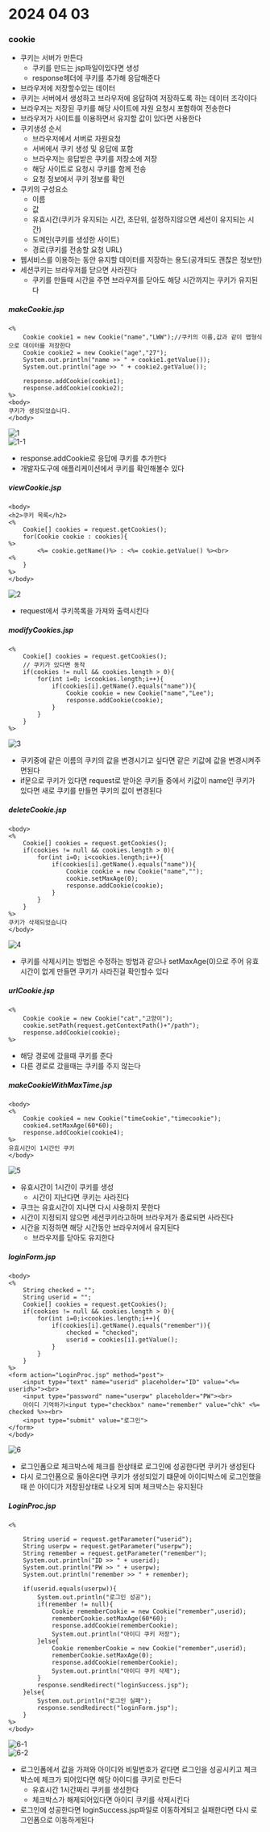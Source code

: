 # 2024 04 03

### cookie
- 쿠키는 서버가 만든다
    - 쿠키를 만드는 jsp파일이있다면 생성
    - response헤더에 쿠키를 추가해 응답해준다
- 브라우저에 저장할수있는 데이터
- 쿠키는 서버에서 생성하고 브라우저에 응답하여 저장하도록 하는 데이터 조각이다
- 브라우저는 저장된 쿠키를 해당 사이트에 자원 요청시 포함하여 전송한다
- 브라우저가 사이트를 이용하면서 유지할 값이 있다면 사용한다
- 쿠키생성 순서
    - 브라우저에서 서버로 자원요청
    - 서버에서 쿠키 생성 및 응답에 포함
    - 브라우저는 응답받은 쿠키를 저장소에 저장
    - 해당 사이트로 요청시 쿠키를 함께 전송
    - 요청 정보에서 쿠키 정보를 확인
- 쿠키의 구성요소
    - 이름
    - 값
    - 유효시간(쿠키가 유지되는 시간, 초단위, 설정하지않으면 세션이 유지되는 시간)
    - 도메인(쿠키를 생성한 사이트)
    - 경로(쿠키를 전송할 요청 URL)
- 웹서비스를 이용하는 동안 유지할 데이터를 저장하는 용도(공개되도 괜찮은 정보만)
- 세션쿠키는 브라우저를 닫으면 사라진다
    - 쿠키를 만들때 시간을 주면 브라우저를 닫아도 해당 시간까지는 쿠키가 유지된다

##### makeCookie.jsp
```
<%
	Cookie cookie1 = new Cookie("name","LWW");//쿠키의 이름,값과 같이 맵형식으로 데이터를 저장한다
	Cookie cookie2 = new Cookie("age","27");
	System.out.println("name >> " + cookie1.getValue());
	System.out.println("age >> " + cookie2.getValue());

    response.addCookie(cookie1);
	response.addCookie(cookie2);
%>
<body>
쿠키가 생성되었습니다.
</body>
```
![1](./images/24_0403/1.png)   
![1-1](./images/24_0403/1-1.png)   
- response.addCookie로 응답에 쿠키를 추가한다
- 개발자도구에 애플리케이션에서 쿠키를 확인해볼수 있다

##### viewCookie.jsp
```
<body>
<h2>쿠키 목록</h2>
<%
	Cookie[] cookies = request.getCookies();
	for(Cookie cookie : cookies){
%>
		<%= cookie.getName()%> : <%= cookie.getValue() %><br>
<%
	}
%>
</body>
```
![2](./images/24_0403/2.png)   
- request에서 쿠키목록을 가져와 출력시킨다

##### modifyCookies.jsp
```
<%
	Cookie[] cookies = request.getCookies();
	// 쿠키가 있다면 동작
	if(cookies != null && cookies.length > 0){
		for(int i=0; i<cookies.length;i++){
			if(cookies[i].getName().equals("name")){
				Cookie cookie = new Cookie("name","Lee");
				response.addCookie(cookie);
			}
		}
	}
%>
```
![3](./images/24_0403/3.png)   
- 쿠키중에 같은 이름의 쿠키의 값을 변경시기고 싶다면 같은 키값에 값을 변경시켜주면된다
- if문으로 쿠키가 있다면 request로 받아온 쿠키들 중에서 키값이 name인 쿠키가 있다면 새로 쿠키를 만들면 쿠키의 값이 변경된다

##### deleteCookie.jsp
```
<body>
<%
	Cookie[] cookies = request.getCookies();
	if(cookies != null && cookies.length > 0){
		for(int i=0; i<cookies.length;i++){
			if(cookies[i].getName().equals("name")){
				Cookie cookie = new Cookie("name","");
				cookie.setMaxAge(0);
				response.addCookie(cookie);
			}
		}
	}
%>
쿠키가 삭제되었습니다
</body>
```
![4](./images/24_0403/4.png)   
- 쿠키를 삭제시키는 방법은 수정하는 방법과 같으나 setMaxAge(0)으로 주어 유효시간이 없게 만들면 쿠키가 사라진걸 확인할수 있다

##### urlCookie.jsp
```
<%
	Cookie cookie = new Cookie("cat","고양이");
	cookie.setPath(request.getContextPath()+"/path");
	response.addCookie(cookie);
%>
```
- 해당 경로에 갔을때 쿠키를 준다
- 다른 경로로 갔을때는 쿠키를 주지 않는다

##### makeCookieWithMaxTime.jsp
```
<body>
<%
	Cookie cookie4 = new Cookie("timeCookie","timecookie");
	cookie4.setMaxAge(60*60);
	response.addCookie(cookie4);
%>
유효시간이 1시간인 쿠키
</body>
```
![5](./images/24_0403/5.png)   
- 유효시간이 1시간이 쿠키를 생성
    - 시간이 지난다면 쿠키는 사라진다
- 쿠크는 유효시간이 지나면 다시 사용하지 못한다
- 시간이 지정되지 않으면 세션쿠키라고하며 브라우저가 종료되면 사라진다
- 시간을 지정하면 해당 시간동안 브라우저에서 유지된다
    - 브라우저를 닫아도 유지한다

##### loginForm.jsp
```
<body>
<%
	String checked = "";
	String userid = "";
	Cookie[] cookies = request.getCookies();
	if(cookies != null && cookies.length > 0){
		for(int i=0;i<cookies.length;i++){
			if(cookies[i].getName().equals("remember")){
				checked = "checked";
				userid = cookies[i].getValue();
			}
		}
	}
%>
<form action="LoginProc.jsp" method="post">
	<input type="text" name="userid" placeholder="ID" value="<%= userid%>"><br>
	<input type="password" name="userpw" placeholder="PW"><br>
	아이디 기억하기<input type="checkbox" name="remember" value="chk" <%= checked %>><br>
	<input type="submit" value="로그인">
</form>
</body>
```
![6](./images/24_0403/6.png)   
- 로그인폼으로 체크박스에 체크를 한상태로 로그인에 성공한다면 쿠키가 생성된다
- 다시 로그인폼으로 돌아온다면 쿠키가 생성되있기 떄문에 아이디박스에 로그인했을때 쓴 아이디가 저장된상태로 나오게 되며 체크박스는 유지된다

##### LoginProc.jsp
```
<%

	String userid = request.getParameter("userid");
	String userpw = request.getParameter("userpw");
	String remember = request.getParameter("remember");
	System.out.println("ID >> " + userid);
	System.out.println("PW >> " + userpw);
	System.out.println("remember >> " + remember);

	if(userid.equals(userpw)){
		System.out.println("로그인 성공");
		if(remember != null){
			Cookie rememberCookie = new Cookie("remember",userid);
			rememberCookie.setMaxAge(60*60);
			response.addCookie(rememberCookie);
			System.out.println("아이디 쿠키 저장");
		}else{
			Cookie rememberCookie = new Cookie("remember",userid);
			rememberCookie.setMaxAge(0);
			response.addCookie(rememberCookie);
			System.out.println("아이디 쿠키 삭제");
		}
		response.sendRedirect("loginSuccess.jsp");
	}else{
		System.out.println("로그인 실패");
		response.sendRedirect("loginForm.jsp");
	}
%>
</body>
```
![6-1](./images/24_0403/6-1.png)   
![6-2](./images/24_0403/6-2.png)   
- 로그인폼에서 값을 가져와 아이디와 비밀번호가 같다면 로그인을 성공시키고 체크박스에 체크가 되어있다면 해당 아이디를 쿠키로 만든다
    - 유효시간 1시간짜리 쿠키를 생성한다
    - 체크박스가 해제되어있다면 아이디 쿠키를 삭제시킨다
- 로그인에 성공한다면 loginSuccess.jsp파일로 이동하게되고 실패한다면 다시 로그인폼으로 이동하게된다
